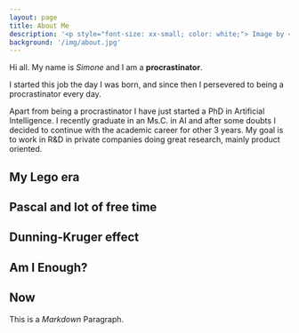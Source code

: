 ```yaml
---
layout: page
title: About Me
description: '<p style="font-size: xx-small; color: white;"> Image by <a style="font-size: xx-small; color: white;" href="https://www.freepik.com/free-vector/hand-drawn-question-mark-pattern_26539480.htm#query=Question%20mark&position=19&from_view=search&track=ais">Freepik</a> </p>'
background: '/img/about.jpg'
---
```



Hi all. My name is *Simone* and I am a **procrastinator**.

I started this job the day I was born, and since then I persevered to being a procrastinator every day.

Apart from being a procrastinator I have just started a PhD in Artificial Intelligence. I recently graduate in an Ms.C. in AI and after some doubts I decided to continue with the academic career for other 3 years. My goal is to work in R&D in private companies doing great research, mainly product oriented. 

## My Lego era

## Pascal and lot of free time

## Dunning-Kruger effect

## Am I Enough?

## Now

This is a *Markdown* Paragraph.
